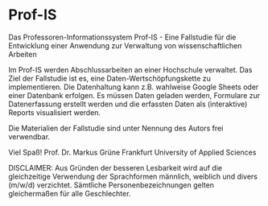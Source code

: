 # Prof-IS

Das Professoren-Informationssystem Prof-IS - Eine Fallstudie für die Entwicklung einer Anwendung zur Verwaltung von wissenschaftlichen Arbeiten

Im Prof-IS werden Abschlussarbeiten an einer Hochschule verwaltet. Das Ziel der Fallstudie ist es, eine Daten-Wertschöpfungskette zu implementieren. Die Datenhaltung kann z.B. wahlweise Google Sheets oder einer Datenbank erfolgen. Es müssen Daten geladen werden, Formulare zur Datenerfassung erstellt werden und die erfassten Daten als (interaktive) Reports visualisiert werden. 

Die Materialien der Fallstudie sind unter Nennung des Autors frei verwendbar. 

Viel Spaß!
Prof. Dr. Markus Grüne
Frankfurt University of Applied Sciences

DISCLAIMER: Aus Gründen der besseren Lesbarkeit wird auf die gleichzeitige Verwendung der Sprachformen männlich, weiblich und divers (m/w/d) verzichtet. Sämtliche Personenbezeichnungen gelten gleichermaßen für alle Geschlechter.  